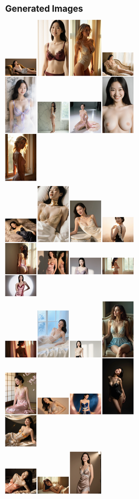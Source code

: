 # Generated Images



<img src="2025_10_21_01.webp" width="100"/> <img src="2025_10_21_02.webp" width="100"/> <img src="2025_10_21_03.webp" width="100"/> <img src="2025_10_21_04.webp" width="100"/> <img src="2025_10_21_05.webp" width="100"/> <img src="2025_10_21_06.webp" width="100"/> <img src="2025_10_21_07.webp" width="100"/> <img src="2025_10_21_08.webp" width="100"/> <img src="2025_10_21_09.webp" width="100"/>

<img src="2025_10_21_10.webp" width="100"/> <img src="2025_10_21_11.webp" width="100"/> <img src="2025_10_21_12.webp" width="100"/> <img src="2025_10_21_13.webp" width="100"/> <img src="2025_10_21_14.webp" width="100"/> <img src="2025_10_21_15.webp" width="100"/> <img src="2025_10_21_16.webp" width="100"/> <img src="2025_10_21_17.webp" width="100"/> <img src="2025_10_21_18.webp" width="100"/>

<img src="2025_10_21_19.webp" width="100"/> <img src="2025_10_21_20.webp" width="100"/> <img src="2025_10_21_21.webp" width="100"/> <img src="2025_10_21_22.webp" width="100"/> <img src="2025_10_21_23.webp" width="100"/> <img src="2025_10_21_24.webp" width="100"/> <img src="2025_10_21_25.webp" width="100"/> <img src="2025_10_21_26.webp" width="100"/> <img src="2025_10_21_27.webp" width="100"/>

<img src="2025_10_21_28.webp" width="100"/> <img src="2025_10_21_29.webp" width="100"/> <img src="2025_10_21_30.webp" width="100"/>
